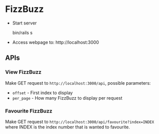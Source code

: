 # FizzBuzz

* Start server

    bin/rails s

* Access webpage to: http://localhost:3000

## APIs

### View FizzBuzz

Make GET request to `http://localhost:3000/api`, possible parameters:

* `offset` - First index to display
* `per_page` - How many FizzBuzz to display per request

### Favourite FizzBuzz

Make GET request to `http://localhost:3000/api/favourite?index=INDEX` where
INDEX is the index number that is wanted to favourite.
